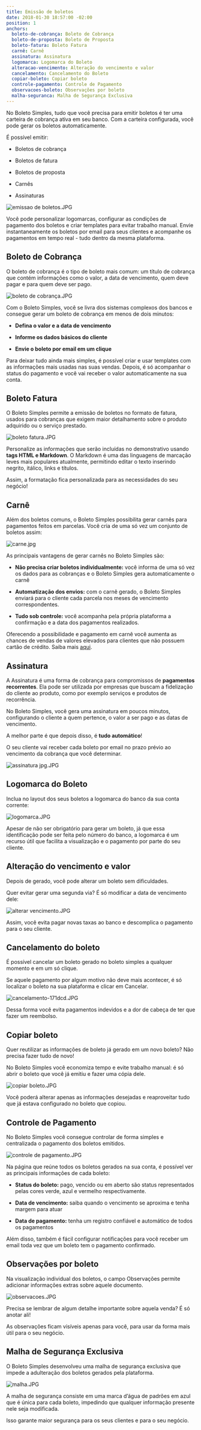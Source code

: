 ```yaml
---
title: Emissão de boletos
date: 2018-01-30 18:57:00 -02:00
position: 1
anchors:
  boleto-de-cobrança: Boleto de Cobrança
  boleto-de-proposta: Boleto de Proposta
  boleto-fatura: Boleto Fatura
  carnê: Carnê
  assinatura: Assinatura
  logomarca: Logomarca do Boleto
  alteracao-vencimento: Alteração do vencimento e valor
  cancelamento: Cancelamento do Boleto
  copiar-boleto: Copiar boleto
  controle-pagamento: Controle de Pagamento
  observacoes-boleto: Observações por boleto
  malha-seguranca: Malha de Segurança Exclusiva
---
```


No Boleto Simples, tudo que você precisa para emitir boletos é ter uma carteira de cobrança ativa em seu banco. Com a carteira configurada, você pode gerar os boletos automaticamente.

É possível emitir:

* Boletos de cobrança

* Boletos de fatura

* Boletos de proposta

* Carnês

* Assinaturas

![emissao de boletos.JPG](/uploads/emissao%20de%20boletos.JPG)

Você pode personalizar logomarcas, configurar as condições de pagamento dos boletos e criar templates para evitar trabalho manual.
Envie instantaneamente os boletos por email para seus clientes e acompanhe os pagamentos em tempo real - tudo dentro da mesma plataforma.

## Boleto de Cobrança

O boleto de cobrança é o tipo de boleto mais comum: um título de cobrança que contém informações como o valor, a data de vencimento, quem deve pagar e para quem deve ser pago.

![boleto de cobrança.JPG](/uploads/boleto%20de%20cobran%C3%A7a.JPG)

Com o Boleto Simples, você se livra dos sistemas complexos dos bancos e consegue gerar um boleto de cobrança em menos de dois minutos:

* **Defina o valor e a data de vencimento**

* **Informe os dados básicos do cliente**

* **Envie o boleto por email em um clique**

Para deixar tudo ainda mais simples, é possível criar e usar templates com as informações mais usadas nas suas vendas. Depois, é só acompanhar o status do pagamento e você vai receber o valor automaticamente na sua conta.

## Boleto Fatura

O Boleto Simples permite a emissão de boletos no formato de fatura, usados para cobranças que exigem maior detalhamento sobre o produto adquirido ou o serviço prestado.

![boleto fatura.JPG](/uploads/boleto%20fatura.JPG)

Personalize as informações que serão incluídas no demonstrativo usando **tags HTML e Markdown**. O Markdown é uma das linguagens de marcação leves mais populares atualmente, permitindo editar o texto inserindo negrito, itálico, links e títulos.

Assim, a formatação fica personalizada para as necessidades do seu negócio!

## Carnê

Além dos boletos comuns, o Boleto Simples possibilita gerar carnês para pagamentos feitos em parcelas. Você cria de uma só vez um conjunto de boletos assim:

![carne.jpg](/uploads/carne.jpg)

As principais vantagens de gerar carnês no Boleto Simples são:

* **Não precisa criar boletos individualmente:** você informa de uma só vez os dados para as cobranças e o Boleto Simples gera automaticamente o carnê

* **Automatização dos envios:** com o carnê gerado, o Boleto Simples enviará para o cliente cada parcela nos meses de vencimento correspondentes.

* **Tudo sob controle:** você acompanha pela própria plataforma a confirmação e a data dos pagamentos realizados.

Oferecendo a possibilidade e pagamento em carnê você aumenta as chances de vendas de valores elevados para clientes que não possuem cartão de crédito. Saiba mais [aqui](http://boletosimples-features.siteleaf.net/cobranca-parcelada-carnes/).

## Assinatura

A Assinatura é uma forma de cobrança para compromissos de **pagamentos recorrentes**. Ela pode ser utilizada por empresas que buscam a fidelização do cliente ao produto, como por exemplo serviços e produtos de recorrência.

No Boleto Simples, você gera uma assinatura em poucos minutos, configurando o cliente a quem pertence, o valor a ser pago e as datas de vencimento.

A melhor parte é que depois disso, é **tudo automático**!

O seu cliente vai receber cada boleto por email no prazo prévio ao vencimento da cobrança que você determinar.

![assinatura jpg.JPG](/uploads/assinatura%20jpg.JPG)

## Logomarca do Boleto

Inclua no layout dos seus boletos a logomarca do banco da sua conta corrente:

![logomarca.JPG](/uploads/logomarca.JPG)

Apesar de não ser obrigatório para gerar um boleto, já que essa identificação pode ser feita pelo número do banco, a logomarca é um recurso útil que facilita a visualização e o pagamento por parte do seu cliente.

## Alteração do vencimento e valor

Depois de gerado, você pode alterar um boleto sem dificuldades.

Quer evitar gerar uma segunda via? É só modificar a data de vencimento dele:

![alterar vencimento.JPG](/uploads/alterar%20vencimento.JPG)

Assim, você evita pagar novas taxas ao banco e descomplica o pagamento para o seu cliente.

## Cancelamento do boleto

É possível cancelar um boleto gerado no boleto simples a qualquer momento e em um só clique.

Se aquele pagamento por algum motivo não deve mais acontecer, é só localizar o boleto na sua plataforma e clicar em Cancelar.

![cancelamento-171dcd.JPG](/uploads/cancelamento-171dcd.JPG)

Dessa forma você evita pagamentos indevidos e a dor de cabeça de ter que fazer um reembolso.

## Copiar boleto

Quer reutilizar as informações de boleto já gerado em um novo boleto? Não precisa fazer tudo de novo!

No Boleto Simples você economiza tempo e evite trabalho manual: é só abrir o boleto que você já emitiu e fazer uma cópia dele.

![copiar boleto.JPG](/uploads/copiar%20boleto.JPG)

Você poderá alterar apenas as informações desejadas e reaproveitar tudo que já estava configurado no boleto que copiou.

## Controle de Pagamento

No Boleto Simples você consegue controlar de forma simples e centralizada o pagamento dos boletos emitidos.

![controle de pagamento.JPG](/uploads/controle%20de%20pagamento.JPG)

Na página que reúne todos os boletos gerados na sua conta, é possível ver as principais informações de cada boleto:

* **Status do boleto:** pago, vencido ou em aberto são status representados pelas cores verde, azul e vermelho respectivamente.

* **Data de vencimento:** saiba quando o vencimento se aproxima e tenha margem para atuar

* **Data de pagamento:** tenha um registro confiável e automático de todos os pagamentos

Além disso, também é fácil configurar notificações para você receber um email toda vez que um boleto tem o pagamento confirmado.

## Observações por boleto

Na visualização individual dos boletos, o campo Observações permite adicionar informações extras sobre aquele documento.

![observacoes.JPG](/uploads/observacoes.JPG)

Precisa se lembrar de algum detalhe importante sobre aquela venda? É só anotar ali!

As observações ficam visíveis apenas para você, para usar da forma mais útil para o seu negócio.

## Malha de Segurança Exclusiva

O Boleto Simples desenvolveu uma malha de segurança exclusiva que impede a adulteração dos boletos gerados pela plataforma.

![malha.JPG](/uploads/malha.JPG)

A malha de segurança consiste em uma marca d’água de padrões em azul que é única para cada boleto, impedindo que qualquer informação presente nele seja modificada.

Isso garante maior segurança para os seus clientes e para o seu negócio.
